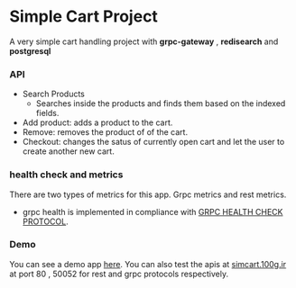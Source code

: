 # Simple Cart Project 

A very simple cart handling project with **grpc-gateway** , **redisearch** and **postgresql**


### API

* Search Products
  - Searches inside the products and finds them based on the indexed fields.
* Add product: adds a product to the cart.
* Remove: removes the product of of the cart.
* Checkout: changes the satus of currently open cart and let the user to create another new cart.



### health check and metrics 
There are two types of metrics for this app. Grpc metrics and rest metrics.
* grpc health is implemented in compliance with [GRPC HEALTH CHECK PROTOCOL](https://github.com/grpc/grpc/blob/master/doc/health-checking.md).

### Demo

You can see a demo app [here](http://simcart.100g.ir/).
You can also test the apis at [simcart.100g.ir](simcart.100g.ir) at port 80 , 50052 for rest and grpc protocols respectively.